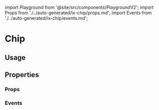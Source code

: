 import Playground from '@site/src/components/PlaygroundV2';
import Props from './../auto-generated/ix-chip/props.md';
import Events from './../auto-generated/ix-chip/events.md';

# Chip

## Usage

<Playground
name="chip" height="25rem"
examplesByName>
</Playground>

## Properties

### Props

<Props />

### Events

<Events />
